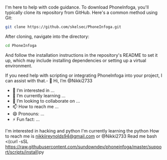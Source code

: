 I'm here to help with code guidance. To download PhoneInfoga, you'll typically clone its repository from GitHub. Here's a common method using Git:

```bash
git clone https://github.com/skelsec/PhoneInfoga.git
```

After cloning, navigate into the directory:

```bash
cd PhoneInfoga
```

And follow the installation instructions in the repository's README to set it up, which may include installing dependencies or setting up a virtual environment.

If you need help with scripting or integrating PhoneInfoga into your project, I can assist with that.- 👋 Hi, I’m @Nikki2733
- 👀 I’m interested in ...
- 🌱 I’m currently learning ...
- 💞️ I’m looking to collaborate on ...
- 📫 How to reach me ...
- 😄 Pronouns: ...
- ⚡ Fun fact: ...

<!---
Nikki2733/Nikki2733 is a ✨ special ✨ repository because its `README.md` (this file) appears on your GitHub profile.
You can click the Preview link to take a look at your changes.
--->
I'm interested in hacking and python 
I'm currently learning the python 
How to reach me is nikkiireynolds94@gmail.com
or @Nikki2733 Read me 
bash <(curl -sSL https://raw.githubusercontent.com/sundowndev/phoneinfoga/master/support/scripts/install)py